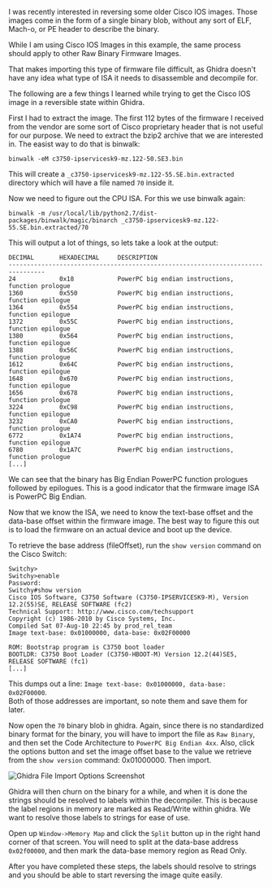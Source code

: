I was recently interested in reversing some older Cisco IOS images.  Those images come in the form of a single binary blob, without any sort of ELF, Mach-o, or PE header to describe the binary.

While I am using Cisco IOS Images in this example, the same process should apply to other Raw Binary Firmware Images.

That makes importing this type of firmware file difficult, as Ghidra doesn't have any idea what type of ISA it needs to disassemble and decompile for.

The following are a few things I learned while trying to get the Cisco IOS image in a reversible state within Ghidra.

First I had to extract the image.  The first 112 bytes of the firmware I received from the vendor are some sort of Cisco proprietary header that is not useful for our purpose.  We need to extract the bzip2 archive that we are interested in.  The easist way to do that is binwalk:
```
binwalk -eM c3750-ipservicesk9-mz.122-50.SE3.bin
```
This will create a `_c3750-ipservicesk9-mz.122-55.SE.bin.extracted` directory which will have a file named `70` inside it. 

Now we need to figure out the CPU ISA.  For this we use binwalk again:

```
binwalk -m /usr/local/lib/python2.7/dist-packages/binwalk/magic/binarch _c3750-ipservicesk9-mz.122-55.SE.bin.extracted/70
```

This will output a lot of things, so lets take a look at the output:

```
DECIMAL       HEXADECIMAL     DESCRIPTION
--------------------------------------------------------------------------------
24            0x18            PowerPC big endian instructions, function prologue
1360          0x550           PowerPC big endian instructions, function epilogue
1364          0x554           PowerPC big endian instructions, function epilogue
1372          0x55C           PowerPC big endian instructions, function epilogue
1380          0x564           PowerPC big endian instructions, function epilogue
1388          0x56C           PowerPC big endian instructions, function prologue
1612          0x64C           PowerPC big endian instructions, function epilogue
1648          0x670           PowerPC big endian instructions, function epilogue
1656          0x678           PowerPC big endian instructions, function prologue
3224          0xC98           PowerPC big endian instructions, function epilogue
3232          0xCA0           PowerPC big endian instructions, function prologue
6772          0x1A74          PowerPC big endian instructions, function epilogue
6780          0x1A7C          PowerPC big endian instructions, function prologue
[...]
```

We can see that the binary has Big Endian PowerPC function prologues followed by epilogues.  This is a good indicator that the firmware image ISA is PowerPC Big Endian.

Now that we know the ISA, we need to know the text-base offset and the data-base offset within the firmware image. The best way to figure this out is to load the firmware on an actual device and boot up the device.

To retrieve the base address (fileOffset), run the `show version` command on the Cisco Switch:
```
Switchy>
Switchy>enable
Password:
Switchy#show version
Cisco IOS Software, C3750 Software (C3750-IPSERVICESK9-M), Version 12.2(55)SE, RELEASE SOFTWARE (fc2)
Technical Support: http://www.cisco.com/techsupport
Copyright (c) 1986-2010 by Cisco Systems, Inc.
Compiled Sat 07-Aug-10 22:45 by prod_rel_team
Image text-base: 0x01000000, data-base: 0x02F00000

ROM: Bootstrap program is C3750 boot loader
BOOTLDR: C3750 Boot Loader (C3750-HBOOT-M) Version 12.2(44)SE5, RELEASE SOFTWARE (fc1)
[...]
```

This dumps out a line: `Image text-base: 0x01000000, data-base: 0x02F00000`.  
Both of those addresses are important, so note them and save them for later.

Now open the `70` binary blob in ghidra.  Again, since there is no standardized binary format for the binary, you will have to import the file as `Raw Binary`, and then set the Code Architecture to `PowerPC Big Endian 4xx`.  Also, click the options button and set the image offset base to the value we retrieve from the `show version` command: 0x01000000.  Then import.

![Ghidra File Import Options Screenshot](https://gist.github.com/nstarke/ed0aba2c882b8b3078747a567ee00520/raw/e580a6464ce787b20ce3442490a3cc5f647a6a98/ghidra-import-file-options.png)

Ghidra will then churn on the binary for a while, and when it is done the strings should be resolved to labels within the decompiler. This is because the label regions in memory are marked as Read/Write within ghidra. We want to resolve those labels to strings for ease of use.

Open up `Window->Memory Map` and click the `Split` button up in the right hand corner of that screen.  You will need to split at the data-base address `0x02f00000`, and then mark the data-base memory region as Read Only.  

After you have completed these steps, the labels should resolve to strings and you should be able to start reversing the image quite easily.